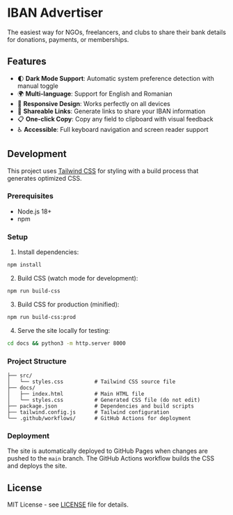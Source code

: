 # IBAN Advertiser

The easiest way for NGOs, freelancers, and clubs to share their bank details for donations, payments, or memberships.

## Features

- 🌓 **Dark Mode Support**: Automatic system preference detection with manual toggle
- 🌍 **Multi-language**: Support for English and Romanian 
- 📱 **Responsive Design**: Works perfectly on all devices
- 🔗 **Shareable Links**: Generate links to share your IBAN information
- 📋 **One-click Copy**: Copy any field to clipboard with visual feedback
- ♿ **Accessible**: Full keyboard navigation and screen reader support

## Development

This project uses [Tailwind CSS](https://tailwindcss.com/) for styling with a build process that generates optimized CSS.

### Prerequisites

- Node.js 18+ 
- npm

### Setup

1. Install dependencies:
```bash
npm install
```

2. Build CSS (watch mode for development):
```bash
npm run build-css
```

3. Build CSS for production (minified):
```bash
npm run build-css:prod
```

4. Serve the site locally for testing:
```bash
cd docs && python3 -m http.server 8000
```

### Project Structure

```
├── src/
│   └── styles.css          # Tailwind CSS source file
├── docs/
│   ├── index.html          # Main HTML file
│   └── styles.css          # Generated CSS file (do not edit)
├── package.json            # Dependencies and build scripts
├── tailwind.config.js      # Tailwind configuration
└── .github/workflows/      # GitHub Actions for deployment
```

### Deployment

The site is automatically deployed to GitHub Pages when changes are pushed to the `main` branch. The GitHub Actions workflow builds the CSS and deploys the site.

## License

MIT License - see [LICENSE](LICENSE) file for details.